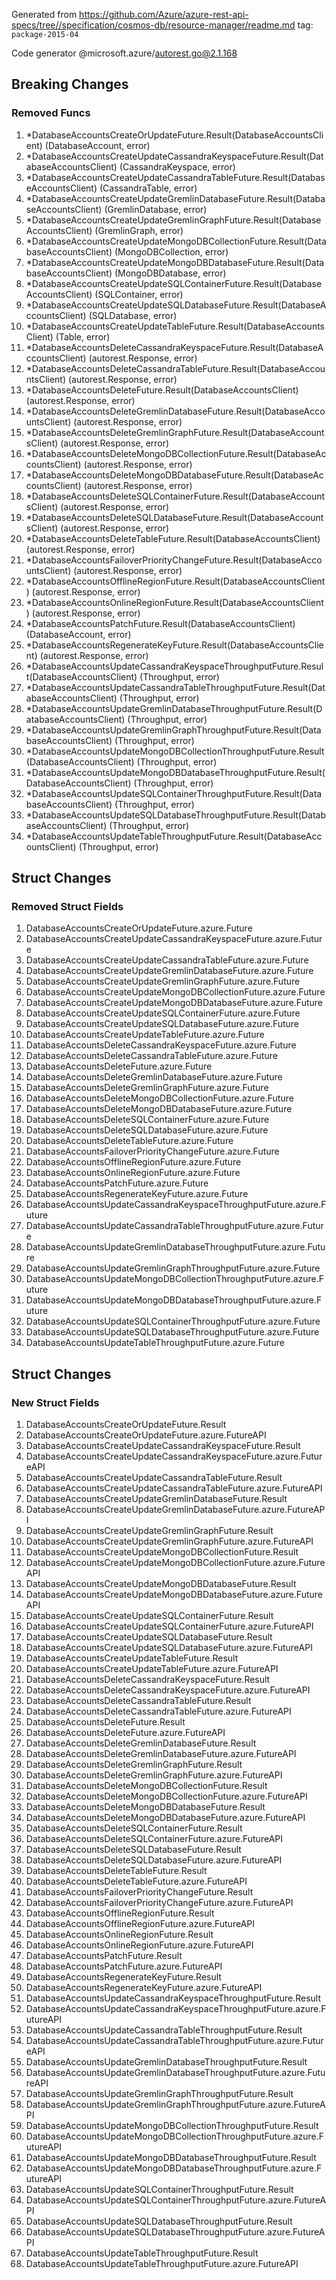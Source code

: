 Generated from https://github.com/Azure/azure-rest-api-specs/tree//specification/cosmos-db/resource-manager/readme.md tag: `package-2015-04`

Code generator @microsoft.azure/autorest.go@2.1.168

## Breaking Changes

### Removed Funcs

1. *DatabaseAccountsCreateOrUpdateFuture.Result(DatabaseAccountsClient) (DatabaseAccount, error)
1. *DatabaseAccountsCreateUpdateCassandraKeyspaceFuture.Result(DatabaseAccountsClient) (CassandraKeyspace, error)
1. *DatabaseAccountsCreateUpdateCassandraTableFuture.Result(DatabaseAccountsClient) (CassandraTable, error)
1. *DatabaseAccountsCreateUpdateGremlinDatabaseFuture.Result(DatabaseAccountsClient) (GremlinDatabase, error)
1. *DatabaseAccountsCreateUpdateGremlinGraphFuture.Result(DatabaseAccountsClient) (GremlinGraph, error)
1. *DatabaseAccountsCreateUpdateMongoDBCollectionFuture.Result(DatabaseAccountsClient) (MongoDBCollection, error)
1. *DatabaseAccountsCreateUpdateMongoDBDatabaseFuture.Result(DatabaseAccountsClient) (MongoDBDatabase, error)
1. *DatabaseAccountsCreateUpdateSQLContainerFuture.Result(DatabaseAccountsClient) (SQLContainer, error)
1. *DatabaseAccountsCreateUpdateSQLDatabaseFuture.Result(DatabaseAccountsClient) (SQLDatabase, error)
1. *DatabaseAccountsCreateUpdateTableFuture.Result(DatabaseAccountsClient) (Table, error)
1. *DatabaseAccountsDeleteCassandraKeyspaceFuture.Result(DatabaseAccountsClient) (autorest.Response, error)
1. *DatabaseAccountsDeleteCassandraTableFuture.Result(DatabaseAccountsClient) (autorest.Response, error)
1. *DatabaseAccountsDeleteFuture.Result(DatabaseAccountsClient) (autorest.Response, error)
1. *DatabaseAccountsDeleteGremlinDatabaseFuture.Result(DatabaseAccountsClient) (autorest.Response, error)
1. *DatabaseAccountsDeleteGremlinGraphFuture.Result(DatabaseAccountsClient) (autorest.Response, error)
1. *DatabaseAccountsDeleteMongoDBCollectionFuture.Result(DatabaseAccountsClient) (autorest.Response, error)
1. *DatabaseAccountsDeleteMongoDBDatabaseFuture.Result(DatabaseAccountsClient) (autorest.Response, error)
1. *DatabaseAccountsDeleteSQLContainerFuture.Result(DatabaseAccountsClient) (autorest.Response, error)
1. *DatabaseAccountsDeleteSQLDatabaseFuture.Result(DatabaseAccountsClient) (autorest.Response, error)
1. *DatabaseAccountsDeleteTableFuture.Result(DatabaseAccountsClient) (autorest.Response, error)
1. *DatabaseAccountsFailoverPriorityChangeFuture.Result(DatabaseAccountsClient) (autorest.Response, error)
1. *DatabaseAccountsOfflineRegionFuture.Result(DatabaseAccountsClient) (autorest.Response, error)
1. *DatabaseAccountsOnlineRegionFuture.Result(DatabaseAccountsClient) (autorest.Response, error)
1. *DatabaseAccountsPatchFuture.Result(DatabaseAccountsClient) (DatabaseAccount, error)
1. *DatabaseAccountsRegenerateKeyFuture.Result(DatabaseAccountsClient) (autorest.Response, error)
1. *DatabaseAccountsUpdateCassandraKeyspaceThroughputFuture.Result(DatabaseAccountsClient) (Throughput, error)
1. *DatabaseAccountsUpdateCassandraTableThroughputFuture.Result(DatabaseAccountsClient) (Throughput, error)
1. *DatabaseAccountsUpdateGremlinDatabaseThroughputFuture.Result(DatabaseAccountsClient) (Throughput, error)
1. *DatabaseAccountsUpdateGremlinGraphThroughputFuture.Result(DatabaseAccountsClient) (Throughput, error)
1. *DatabaseAccountsUpdateMongoDBCollectionThroughputFuture.Result(DatabaseAccountsClient) (Throughput, error)
1. *DatabaseAccountsUpdateMongoDBDatabaseThroughputFuture.Result(DatabaseAccountsClient) (Throughput, error)
1. *DatabaseAccountsUpdateSQLContainerThroughputFuture.Result(DatabaseAccountsClient) (Throughput, error)
1. *DatabaseAccountsUpdateSQLDatabaseThroughputFuture.Result(DatabaseAccountsClient) (Throughput, error)
1. *DatabaseAccountsUpdateTableThroughputFuture.Result(DatabaseAccountsClient) (Throughput, error)

## Struct Changes

### Removed Struct Fields

1. DatabaseAccountsCreateOrUpdateFuture.azure.Future
1. DatabaseAccountsCreateUpdateCassandraKeyspaceFuture.azure.Future
1. DatabaseAccountsCreateUpdateCassandraTableFuture.azure.Future
1. DatabaseAccountsCreateUpdateGremlinDatabaseFuture.azure.Future
1. DatabaseAccountsCreateUpdateGremlinGraphFuture.azure.Future
1. DatabaseAccountsCreateUpdateMongoDBCollectionFuture.azure.Future
1. DatabaseAccountsCreateUpdateMongoDBDatabaseFuture.azure.Future
1. DatabaseAccountsCreateUpdateSQLContainerFuture.azure.Future
1. DatabaseAccountsCreateUpdateSQLDatabaseFuture.azure.Future
1. DatabaseAccountsCreateUpdateTableFuture.azure.Future
1. DatabaseAccountsDeleteCassandraKeyspaceFuture.azure.Future
1. DatabaseAccountsDeleteCassandraTableFuture.azure.Future
1. DatabaseAccountsDeleteFuture.azure.Future
1. DatabaseAccountsDeleteGremlinDatabaseFuture.azure.Future
1. DatabaseAccountsDeleteGremlinGraphFuture.azure.Future
1. DatabaseAccountsDeleteMongoDBCollectionFuture.azure.Future
1. DatabaseAccountsDeleteMongoDBDatabaseFuture.azure.Future
1. DatabaseAccountsDeleteSQLContainerFuture.azure.Future
1. DatabaseAccountsDeleteSQLDatabaseFuture.azure.Future
1. DatabaseAccountsDeleteTableFuture.azure.Future
1. DatabaseAccountsFailoverPriorityChangeFuture.azure.Future
1. DatabaseAccountsOfflineRegionFuture.azure.Future
1. DatabaseAccountsOnlineRegionFuture.azure.Future
1. DatabaseAccountsPatchFuture.azure.Future
1. DatabaseAccountsRegenerateKeyFuture.azure.Future
1. DatabaseAccountsUpdateCassandraKeyspaceThroughputFuture.azure.Future
1. DatabaseAccountsUpdateCassandraTableThroughputFuture.azure.Future
1. DatabaseAccountsUpdateGremlinDatabaseThroughputFuture.azure.Future
1. DatabaseAccountsUpdateGremlinGraphThroughputFuture.azure.Future
1. DatabaseAccountsUpdateMongoDBCollectionThroughputFuture.azure.Future
1. DatabaseAccountsUpdateMongoDBDatabaseThroughputFuture.azure.Future
1. DatabaseAccountsUpdateSQLContainerThroughputFuture.azure.Future
1. DatabaseAccountsUpdateSQLDatabaseThroughputFuture.azure.Future
1. DatabaseAccountsUpdateTableThroughputFuture.azure.Future

## Struct Changes

### New Struct Fields

1. DatabaseAccountsCreateOrUpdateFuture.Result
1. DatabaseAccountsCreateOrUpdateFuture.azure.FutureAPI
1. DatabaseAccountsCreateUpdateCassandraKeyspaceFuture.Result
1. DatabaseAccountsCreateUpdateCassandraKeyspaceFuture.azure.FutureAPI
1. DatabaseAccountsCreateUpdateCassandraTableFuture.Result
1. DatabaseAccountsCreateUpdateCassandraTableFuture.azure.FutureAPI
1. DatabaseAccountsCreateUpdateGremlinDatabaseFuture.Result
1. DatabaseAccountsCreateUpdateGremlinDatabaseFuture.azure.FutureAPI
1. DatabaseAccountsCreateUpdateGremlinGraphFuture.Result
1. DatabaseAccountsCreateUpdateGremlinGraphFuture.azure.FutureAPI
1. DatabaseAccountsCreateUpdateMongoDBCollectionFuture.Result
1. DatabaseAccountsCreateUpdateMongoDBCollectionFuture.azure.FutureAPI
1. DatabaseAccountsCreateUpdateMongoDBDatabaseFuture.Result
1. DatabaseAccountsCreateUpdateMongoDBDatabaseFuture.azure.FutureAPI
1. DatabaseAccountsCreateUpdateSQLContainerFuture.Result
1. DatabaseAccountsCreateUpdateSQLContainerFuture.azure.FutureAPI
1. DatabaseAccountsCreateUpdateSQLDatabaseFuture.Result
1. DatabaseAccountsCreateUpdateSQLDatabaseFuture.azure.FutureAPI
1. DatabaseAccountsCreateUpdateTableFuture.Result
1. DatabaseAccountsCreateUpdateTableFuture.azure.FutureAPI
1. DatabaseAccountsDeleteCassandraKeyspaceFuture.Result
1. DatabaseAccountsDeleteCassandraKeyspaceFuture.azure.FutureAPI
1. DatabaseAccountsDeleteCassandraTableFuture.Result
1. DatabaseAccountsDeleteCassandraTableFuture.azure.FutureAPI
1. DatabaseAccountsDeleteFuture.Result
1. DatabaseAccountsDeleteFuture.azure.FutureAPI
1. DatabaseAccountsDeleteGremlinDatabaseFuture.Result
1. DatabaseAccountsDeleteGremlinDatabaseFuture.azure.FutureAPI
1. DatabaseAccountsDeleteGremlinGraphFuture.Result
1. DatabaseAccountsDeleteGremlinGraphFuture.azure.FutureAPI
1. DatabaseAccountsDeleteMongoDBCollectionFuture.Result
1. DatabaseAccountsDeleteMongoDBCollectionFuture.azure.FutureAPI
1. DatabaseAccountsDeleteMongoDBDatabaseFuture.Result
1. DatabaseAccountsDeleteMongoDBDatabaseFuture.azure.FutureAPI
1. DatabaseAccountsDeleteSQLContainerFuture.Result
1. DatabaseAccountsDeleteSQLContainerFuture.azure.FutureAPI
1. DatabaseAccountsDeleteSQLDatabaseFuture.Result
1. DatabaseAccountsDeleteSQLDatabaseFuture.azure.FutureAPI
1. DatabaseAccountsDeleteTableFuture.Result
1. DatabaseAccountsDeleteTableFuture.azure.FutureAPI
1. DatabaseAccountsFailoverPriorityChangeFuture.Result
1. DatabaseAccountsFailoverPriorityChangeFuture.azure.FutureAPI
1. DatabaseAccountsOfflineRegionFuture.Result
1. DatabaseAccountsOfflineRegionFuture.azure.FutureAPI
1. DatabaseAccountsOnlineRegionFuture.Result
1. DatabaseAccountsOnlineRegionFuture.azure.FutureAPI
1. DatabaseAccountsPatchFuture.Result
1. DatabaseAccountsPatchFuture.azure.FutureAPI
1. DatabaseAccountsRegenerateKeyFuture.Result
1. DatabaseAccountsRegenerateKeyFuture.azure.FutureAPI
1. DatabaseAccountsUpdateCassandraKeyspaceThroughputFuture.Result
1. DatabaseAccountsUpdateCassandraKeyspaceThroughputFuture.azure.FutureAPI
1. DatabaseAccountsUpdateCassandraTableThroughputFuture.Result
1. DatabaseAccountsUpdateCassandraTableThroughputFuture.azure.FutureAPI
1. DatabaseAccountsUpdateGremlinDatabaseThroughputFuture.Result
1. DatabaseAccountsUpdateGremlinDatabaseThroughputFuture.azure.FutureAPI
1. DatabaseAccountsUpdateGremlinGraphThroughputFuture.Result
1. DatabaseAccountsUpdateGremlinGraphThroughputFuture.azure.FutureAPI
1. DatabaseAccountsUpdateMongoDBCollectionThroughputFuture.Result
1. DatabaseAccountsUpdateMongoDBCollectionThroughputFuture.azure.FutureAPI
1. DatabaseAccountsUpdateMongoDBDatabaseThroughputFuture.Result
1. DatabaseAccountsUpdateMongoDBDatabaseThroughputFuture.azure.FutureAPI
1. DatabaseAccountsUpdateSQLContainerThroughputFuture.Result
1. DatabaseAccountsUpdateSQLContainerThroughputFuture.azure.FutureAPI
1. DatabaseAccountsUpdateSQLDatabaseThroughputFuture.Result
1. DatabaseAccountsUpdateSQLDatabaseThroughputFuture.azure.FutureAPI
1. DatabaseAccountsUpdateTableThroughputFuture.Result
1. DatabaseAccountsUpdateTableThroughputFuture.azure.FutureAPI
